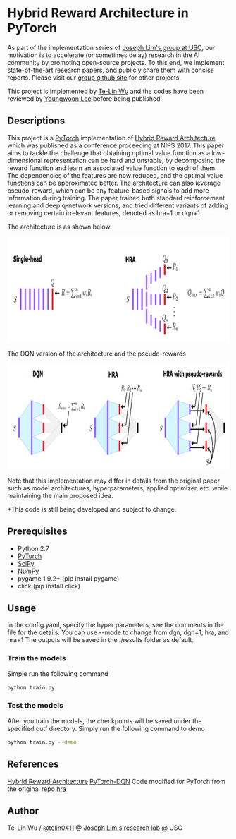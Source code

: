 # Hybrid Reward Architecture in PyTorch

As part of the implementation series of [Joseph Lim's group at USC](http://csail.mit.edu/~lim), our motivation is to accelerate (or sometimes delay) research in the AI community by promoting open-source projects. To this end, we implement state-of-the-art research papers, and publicly share them with concise reports. Please visit our [group github site](https://github.com/gitlimlab) for other projects.

This project is implemented by [Te-Lin Wu](https://github.com/telin0411) and the codes have been reviewed by [Youngwoon Lee](https://github.com/youngwoon) before being published.

## Descriptions
This project is a [PyTorch](http://pytorch.org) implementation of [Hybrid Reward Architecture](https://arxiv.org/abs/1706.04208) which was published as a conference proceeding at NIPS 2017. This paper aims to tackle the challenge that obtaining optimal value function as a low-dimensional representation can be hard and unstable, by decomposing the reward function and learn an associated value function to each of them. The dependencies of the features are now reduced, and the optimal value functions can be approximated better. The architecture can also leverage pseudo-reward, which can be any feature-based signals to add more information during training. The paper trained both standard reinforcement learning and deep q-network versions, and tried different variants of adding or removing certain irrelevant features, denoted as hra+1 or dqn+1.

The architecture is as shown below.
<p align="center">
    <img src="figs/hra_archi1.png" height="240" width="720">
</p>

The DQN version of the architecture and the pseudo-rewards
<p align="center">
    <img src="figs/hra_archi2.png" height="240" width="720">
</p>


Note that this implementation may differ in details from the original paper such as model architectures, hyperparameters, applied optimizer, etc. while maintaining the main proposed idea.


\*This code is still being developed and subject to change.

## Prerequisites

- Python 2.7
- [PyTorch](http://pytorch.org)
- [SciPy](http://www.scipy.org/install.html)
- [NumPy](http://www.numpy.org/)
- pygame 1.9.2+ (pip install pygame)
- click (pip install click)

## Usage
In the config.yaml, specify the hyper parameters, see the comments in the file for the details.
You can use --mode to change from dgn, dgn+1, hra, and hra+1
The outputs will be saved in the ./results folder as default.

### Train the models
Simple run the following command
```bash
python train.py
```

### Test the models
After you train the models, the checkpoints will be saved under the specified outf directory.
Simply run the following command to demo
```bash
python train.py --demo
```

## References
[Hybrid Reward Architecture](https://arxiv.org/abs/1706.04208)
[PyTorch-DQN](https://github.com/transedward/pytorch-dqn)
Code modified for PyTorch from the original repo [hra](https://github.com/Maluuba/hra)

## Author

Te-Lin Wu / [@telin0411](https://github.com/telin0411) @ [Joseph Lim's research lab](https://github.com/gitlimlab) @ USC
